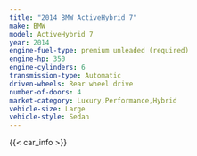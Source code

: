 ```yaml
---
title: "2014 BMW ActiveHybrid 7"
make: BMW
model: ActiveHybrid 7
year: 2014
engine-fuel-type: premium unleaded (required)
engine-hp: 350
engine-cylinders: 6
transmission-type: Automatic
driven-wheels: Rear wheel drive
number-of-doors: 4
market-category: Luxury,Performance,Hybrid
vehicle-size: Large
vehicle-style: Sedan
---
```


{{< car_info >}}
